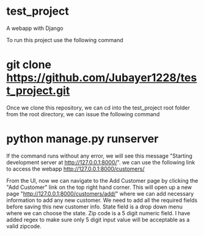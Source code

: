 # test_project
A webapp with Django

To run this project use the following command
# git clone https://github.com/Jubayer1228/test_project.git
Once we clone this repository, we can cd into the test_project root folder
from the root directory, we can issue the following command
# python manage.py runserver
If the command runs without any error, we will see this message "Starting development server at http://127.0.0.1:8000/". we can use the following link to access the webapp
http://127.0.0.1:8000/customers/

From the UI, now we can navigate to the Add Customer page by clicking the "Add Customer" link on the top right hand corner. This will open up a new page
"http://127.0.0.1:8000/customers/add/" where we can add necessary information to add any new customer.
We need to add all the required fields before saving this new customer info. State field is a drop down menu where we can choose the state. Zip code is a 5 digit numeric field. I have added regex to make sure only 5 digit input value will be acceptable as a valid zipcode.

